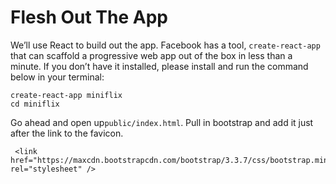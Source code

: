 # Flesh Out The App

We’ll use React to build out the app. Facebook has a tool, `create-react-app` that can scaffold a progressive web app out of the box in less than a minute. If you don’t have it installed, please install and run the command below in your terminal:

```code
create-react-app miniflix
cd miniflix
```

Go ahead and open up`public/index.html`. Pull in bootstrap and add it just after the link to the favicon.

```code
 <link href="https://maxcdn.bootstrapcdn.com/bootstrap/3.3.7/css/bootstrap.min.css" rel="stylesheet" />
 ```



